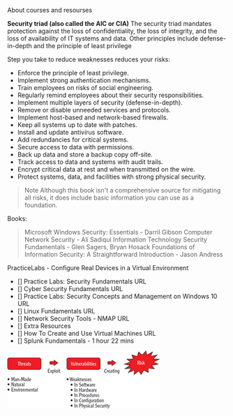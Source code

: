About courses and resourses

  **Security triad (also called the AIC or CIA)** The security triad mandates protection against the loss of confidentiality, the loss of integrity, and the loss of availability of IT systems and data. Other principles include defense-in-depth and the principle of least privilege

  Step you take to reduce weaknesses reduces your risks:

  * Enforce the principle of least privilege.
  * Implement strong authentication mechanisms.
  * Train employees on risks of social engineering.
  * Regularly remind employees about their security responsibilities.
  * Implement multiple layers of security (defense-in-depth).
  * Remove or disable unneeded services and protocols.
  * Implement host-based and network-based firewalls.
  * Keep all systems up to date with patches.
  * Install and update antivirus software.
  * Add redundancies for critical systems.
  * Secure access to data with permissions.
  * Back up data and store a backup copy off-site.
  * Track access to data and systems with audit trails.
  * Encrypt critical data at rest and when transmitted on the wire.
  * Protect systems, data, and facilities with strong physical security.
  >Note 
  >Although this book isn't a comprehensive source for mitigating all risks, it does include basic information you can use as a foundation.

  Books:
  >Microsoft Windows Security: Essentials - Darril Gibson
  >Computer Network Security - Ali Sadiqui 
  >Information Technology Security Fundamentals - Glen Sagers, Bryan Hosack 
  >Foundations of Information Security: A Straightforward Introduction - Jason Andress 

  PracticeLabs - Configure Real Devices in a Virtual Environment  

  - [] Practice Labs: Security Fundamentals URL
  - [] Cyber Security Fundamentals URL
  - [] Practice Labs: Security Concepts and Management on Windows 10 URL
  - [] Linux Fundamentals URL
  - [] Network Security Tools - NMAP URL
  - [] Extra Resources
  - [] How To Create and Use Virtual Machines URL
  - [] Splunk Fundamentals - 1 hour 22 mins
  
  ![Risk](/imgformyconspect/fig1-1.jpg)